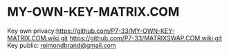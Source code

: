 # MY-OWN-KEY-MATRIX.COM
Key own privacy:https://github.com/P7-33/MY-OWN-KEY-MATRIX.COM.wiki.git
https://github.com/P7-33/MATRIXSWAP.COM.wiki.git
Key public: reimondbrand@gmail.com

